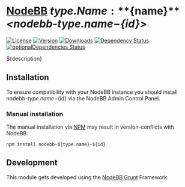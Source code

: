 # [NodeBB](https://nodebb.org/) ${type.Name}: **${name}** *\<nodebb-${type.name}-${id}>*

[![License](https://img.shields.io/npm/l/nodebb-${type.name}-${id}.svg)](LICENSE)
[![Version](https://img.shields.io/npm/v/nodebb-${type.name}-${id}.svg)](https://www.npmjs.com/package/nodebb-${type.name}-${id})
[![Downloads](https://img.shields.io/npm/dm/nodebb-${type.name}-${id}.svg)](https://www.npmjs.com/package/nodebb-${type.name}-${id})
[![Dependency Status](https://david-dm.org/${GitHubAuthor}/nodebb-${type.name}-${id}.svg)](https://david-dm.org/${GitHubAuthor}/nodebb-${type.name}-${id})
[![optionalDependencies Status](https://david-dm.org/${GitHubAuthor}/nodebb-${type.name}-${id}/optional-status.svg)](https://david-dm.org/${GitHubAuthor}/nodebb-${type.name}-${id}#info=optionalDependencies)

${description}

## Installation

To ensure compatibility with your NodeBB instance you should install nodebb-${type.name}-${id} via the NodeBB Admin Control Panel.

### Manual installation

The manual installation via [NPM](https://www.npmjs.com/) may result in version-conflicts with NodeBB.

    npm install nodebb-${type.name}-${id}

## Development

This module gets developed using the [NodeBB Grunt](https://github.com/frissdiegurke/nodebb-grunt) Framework.

